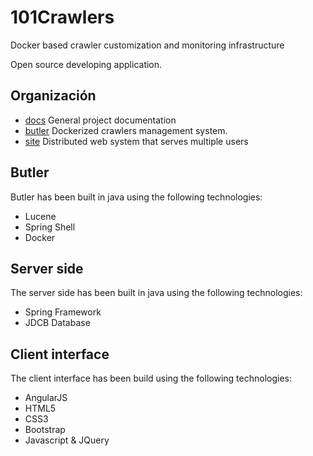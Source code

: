 # 101Crawlers

Docker based crawler customization and monitoring infrastructure

Open source developing application.

## Organización

* [docs](docs) General project documentation
* [butler](butler) Dockerized crawlers management system.
* [site](site) Distributed web system that serves multiple users 
 
## Butler 
Butler has been built in java using the following technologies:
* Lucene
* Spring Shell
* Docker

## Server side
The server side has been built in java using the following technologies:
* Spring Framework
* JDCB Database

## Client interface
The client interface has been build using the following technologies:
* AngularJS
* HTML5
* CSS3
* Bootstrap
* Javascript & JQuery

